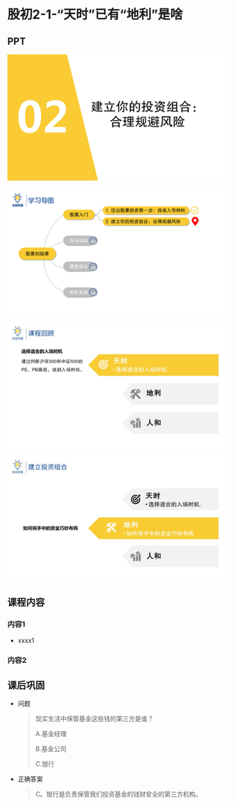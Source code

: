 # 股初2-1-“天时”已有“地利”是啥

## PPT

![课程ppt](assets/2-1-1.jpeg)

![课程ppt](assets/2-1-2.jpeg)

![课程ppt](assets/2-1-3.jpeg)

![课程ppt](assets/2-1-4.jpeg)

## 课程内容

### 内容1

- xxxx1

  > 

### 内容2

## 课后巩固

- 问题

  > 现实生活中保管基金这些钱的第三方是谁？
  >
  > A.基金经理
  >
  > B.基金公司
  >
  > C.银行

- 正确答案

  > C。银行是负责保管我们投资基金的钱财安全的第三方机构。